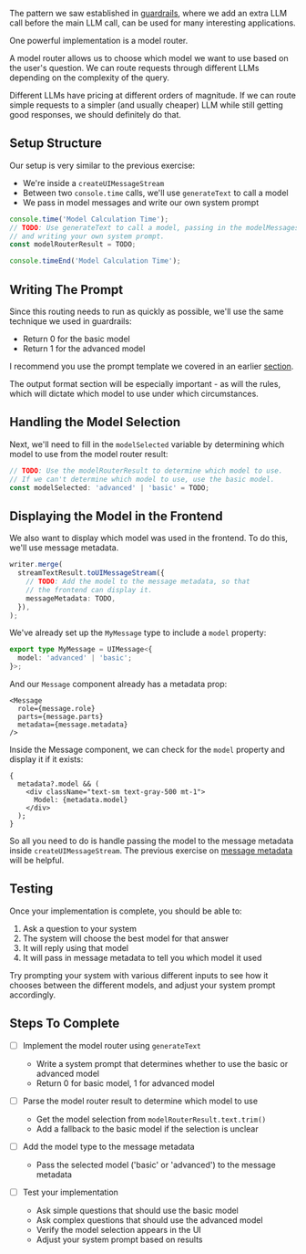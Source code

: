 The pattern we saw established in [guardrails](/exercises/08-advanced-patterns/08.01-guardrails/problem/readme.md), where we add an extra LLM call before the main LLM call, can be used for many interesting applications.

One powerful implementation is a model router.

A model router allows us to choose which model we want to use based on the user's question. We can route requests through different LLMs depending on the complexity of the query.

Different LLMs have pricing at different orders of magnitude. If we can route simple requests to a simpler (and usually cheaper) LLM while still getting good responses, we should definitely do that.

## Setup Structure

Our setup is very similar to the previous exercise:

- We're inside a `createUIMessageStream`
- Between two `console.time` calls, we'll use `generateText` to call a model
- We pass in model messages and write our own system prompt

```ts
console.time('Model Calculation Time');
// TODO: Use generateText to call a model, passing in the modelMessages
// and writing your own system prompt.
const modelRouterResult = TODO;

console.timeEnd('Model Calculation Time');
```

## Writing The Prompt

Since this routing needs to run as quickly as possible, we'll use the same technique we used in guardrails:

- Return 0 for the basic model
- Return 1 for the advanced model

I recommend you use the prompt template we covered in an earlier [section](/exercises/04-context-engineering/04.01-the-template/explainer/readme.md).

The output format section will be especially important - as will the rules, which will dictate which model to use under which circumstances.

## Handling the Model Selection

Next, we'll need to fill in the `modelSelected` variable by determining which model to use from the model router result:

```ts
// TODO: Use the modelRouterResult to determine which model to use.
// If we can't determine which model to use, use the basic model.
const modelSelected: 'advanced' | 'basic' = TODO;
```

## Displaying the Model in the Frontend

We also want to display which model was used in the frontend. To do this, we'll use message metadata.

```ts
writer.merge(
  streamTextResult.toUIMessageStream({
    // TODO: Add the model to the message metadata, so that
    // the frontend can display it.
    messageMetadata: TODO,
  }),
);
```

We've already set up the `MyMessage` type to include a `model` property:

```ts
export type MyMessage = UIMessage<{
  model: 'advanced' | 'basic';
}>;
```

And our `Message` component already has a metadata prop:

```tsx
<Message
  role={message.role}
  parts={message.parts}
  metadata={message.metadata}
/>
```

Inside the Message component, we can check for the `model` property and display it if it exists:

```tsx
{
  metadata?.model && (
    <div className="text-sm text-gray-500 mt-1">
      Model: {metadata.model}
    </div>
  );
}
```

So all you need to do is handle passing the model to the message metadata inside `createUIMessageStream`. The previous exercise on [message metadata](/exercises/06-streaming/06.03-message-metadata/problem/readme.md) will be helpful.

## Testing

Once your implementation is complete, you should be able to:

1. Ask a question to your system
2. The system will choose the best model for that answer
3. It will reply using that model
4. It will pass in message metadata to tell you which model it used

Try prompting your system with various different inputs to see how it chooses between the different models, and adjust your system prompt accordingly.

## Steps To Complete

- [ ] Implement the model router using `generateText`
  - Write a system prompt that determines whether to use the basic or advanced model
  - Return 0 for basic model, 1 for advanced model

- [ ] Parse the model router result to determine which model to use
  - Get the model selection from `modelRouterResult.text.trim()`
  - Add a fallback to the basic model if the selection is unclear

- [ ] Add the model type to the message metadata
  - Pass the selected model ('basic' or 'advanced') to the message metadata

- [ ] Test your implementation
  - Ask simple questions that should use the basic model
  - Ask complex questions that should use the advanced model
  - Verify the model selection appears in the UI
  - Adjust your system prompt based on results

